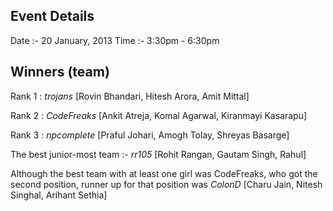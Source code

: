 Event Details
-------------
Date :- 20 January, 2013
Time :- 3:30pm - 6:30pm


Winners (team)
-------

Rank 1 : _trojans_ [Rovin Bhandari, Hitesh Arora, Amit Mittal]

Rank 2 : _CodeFreaks_ [Ankit Atreja, Komal Agarwal, Kiranmayi Kasarapu]

Rank 3 : _npcomplete_ [Praful Johari, Amogh Tolay, Shreyas Basarge]

The best junior-most team :- _rr105_ [Rohit Rangan, Gautam Singh, Rahul]

Although the best team with at least one girl was CodeFreaks, who got the
second position, runner up for that position was _ColonD_ [Charu Jain, Nitesh
Singhal, Arihant Sethia]

